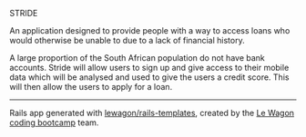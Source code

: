 STRIDE

An application designed to provide people with a way to access loans who would otherwise be unable to due to a lack of financial history.

A large proportion of the South African population do not have bank accounts. Stride will allow users to sign up and give access to their mobile data which will be analysed and used to give the users a credit score.
This will then allow the users to apply for a loan.

-----------------------------------------------------------

Rails app generated with [lewagon/rails-templates](https://github.com/lewagon/rails-templates), created by the [Le Wagon coding bootcamp](https://www.lewagon.com) team.
